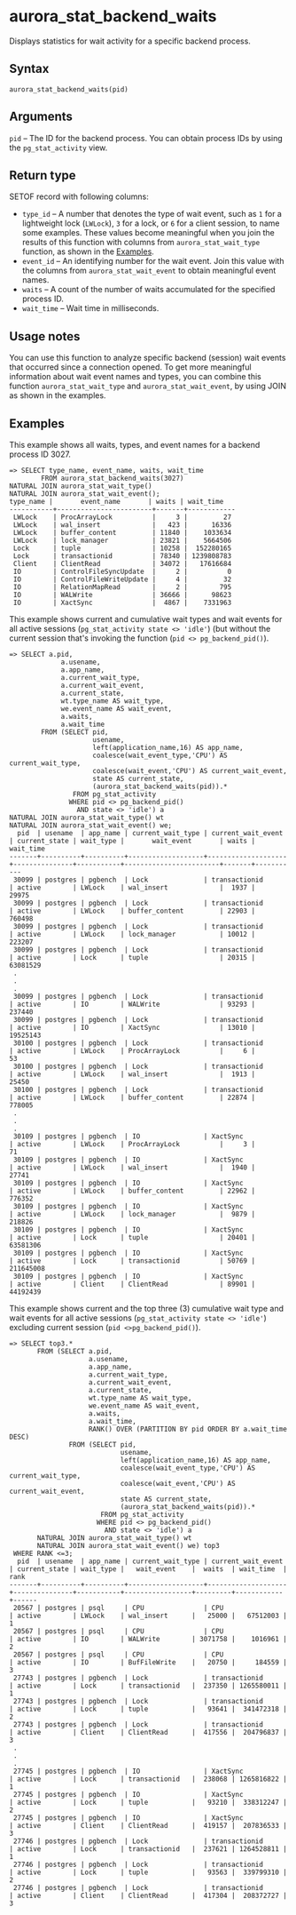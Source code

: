 # aurora\_stat\_backend\_waits<a name="aurora_stat_backend_waits"></a>

Displays statistics for wait activity for a specific backend process\. 

## Syntax<a name="aurora_stat_backend_waits-syntax"></a>

 

```
aurora_stat_backend_waits(pid)
```

## Arguments<a name="aurora_stat_backend_waits-arguments"></a>

`pid` – The ID for the backend process\. You can obtain process IDs by using the `pg_stat_activity` view\.

## Return type<a name="aurora_stat_backend_waits-return-type"></a>

SETOF record with following columns:
+ `type_id` – A number that denotes the type of wait event, such as `1` for a lightweight lock \(`LWLock`\), `3` for a lock, or `6` for a client session, to name some examples\. These values become meaningful when you join the results of this function with columns from `aurora_stat_wait_type` function, as shown in the [Examples](#aurora_stat_backend_waits-examples)\. 
+ `event_id` – An identifying number for the wait event\. Join this value with the columns from `aurora_stat_wait_event` to obtain meaningful event names\. 
+ `waits` – A count of the number of waits accumulated for the specified process ID\.
+ `wait_time` – Wait time in milliseconds\.

## Usage notes<a name="aurora_stat_backend_waits-usage-notes"></a>

You can use this function to analyze specific backend \(session\) wait events that occurred since a connection opened\. To get more meaningful information about wait event names and types, you can combine this function `aurora_stat_wait_type` and `aurora_stat_wait_event`, by using JOIN as shown in the examples\. 

## Examples<a name="aurora_stat_backend_waits-examples"></a>

This example shows all waits, types, and event names for a backend process ID 3027\. 

```
=> SELECT type_name, event_name, waits, wait_time
        FROM aurora_stat_backend_waits(3027)
NATURAL JOIN aurora_stat_wait_type()
NATURAL JOIN aurora_stat_wait_event();
type_name |       event_name       | waits | wait_time
-----------+------------------------+-------+------------
 LWLock    | ProcArrayLock          |     3 |         27
 LWLock    | wal_insert             |   423 |      16336
 LWLock    | buffer_content         | 11840 |    1033634
 LWLock    | lock_manager           | 23821 |    5664506
 Lock      | tuple                  | 10258 |  152280165
 Lock      | transactionid          | 78340 | 1239808783
 Client    | ClientRead             | 34072 |   17616684
 IO        | ControlFileSyncUpdate  |     2 |          0
 IO        | ControlFileWriteUpdate |     4 |         32
 IO        | RelationMapRead        |     2 |        795
 IO        | WALWrite               | 36666 |      98623
 IO        | XactSync               |  4867 |    7331963
```

This example shows current and cumulative wait types and wait events for all active sessions \(`pg_stat_activity state <> 'idle'`\) \(but without the current session that's invoking the function \(`pid <> pg_backend_pid()`\)\.

```
=> SELECT a.pid,
             a.usename,
             a.app_name,
             a.current_wait_type,
             a.current_wait_event,
             a.current_state,
             wt.type_name AS wait_type,
             we.event_name AS wait_event,
             a.waits,
             a.wait_time
        FROM (SELECT pid,
                     usename,
                     left(application_name,16) AS app_name,
                     coalesce(wait_event_type,'CPU') AS current_wait_type,
                     coalesce(wait_event,'CPU') AS current_wait_event,
                     state AS current_state,
                     (aurora_stat_backend_waits(pid)).*
                FROM pg_stat_activity
               WHERE pid <> pg_backend_pid()
                 AND state <> 'idle') a
NATURAL JOIN aurora_stat_wait_type() wt
NATURAL JOIN aurora_stat_wait_event() we;
  pid  | usename  | app_name | current_wait_type | current_wait_event | current_state | wait_type |       wait_event       | waits | wait_time
-------+----------+----------+-------------------+--------------------+---------------+-----------+------------------------+-------+-----------
 30099 | postgres | pgbench  | Lock              | transactionid      | active        | LWLock    | wal_insert             |  1937 |     29975
 30099 | postgres | pgbench  | Lock              | transactionid      | active        | LWLock    | buffer_content         | 22903 |    760498
 30099 | postgres | pgbench  | Lock              | transactionid      | active        | LWLock    | lock_manager           | 10012 |    223207
 30099 | postgres | pgbench  | Lock              | transactionid      | active        | Lock      | tuple                  | 20315 |  63081529
 .
 .
 .
 30099 | postgres | pgbench  | Lock              | transactionid      | active        | IO        | WALWrite               | 93293 |    237440
 30099 | postgres | pgbench  | Lock              | transactionid      | active        | IO        | XactSync               | 13010 |  19525143
 30100 | postgres | pgbench  | Lock              | transactionid      | active        | LWLock    | ProcArrayLock          |     6 |        53
 30100 | postgres | pgbench  | Lock              | transactionid      | active        | LWLock    | wal_insert             |  1913 |     25450
 30100 | postgres | pgbench  | Lock              | transactionid      | active        | LWLock    | buffer_content         | 22874 |    778005
 .
 .
 .
 30109 | postgres | pgbench  | IO                | XactSync           | active        | LWLock    | ProcArrayLock          |     3 |        71
 30109 | postgres | pgbench  | IO                | XactSync           | active        | LWLock    | wal_insert             |  1940 |     27741
 30109 | postgres | pgbench  | IO                | XactSync           | active        | LWLock    | buffer_content         | 22962 |    776352
 30109 | postgres | pgbench  | IO                | XactSync           | active        | LWLock    | lock_manager           |  9879 |    218826
 30109 | postgres | pgbench  | IO                | XactSync           | active        | Lock      | tuple                  | 20401 |  63581306
 30109 | postgres | pgbench  | IO                | XactSync           | active        | Lock      | transactionid          | 50769 | 211645008
 30109 | postgres | pgbench  | IO                | XactSync           | active        | Client    | ClientRead             | 89901 |  44192439
```

This example shows current and the top three \(3\) cumulative wait type and wait events for all active sessions \(`pg_stat_activity state <> 'idle'`\) excluding current session \(`pid <>pg_backend_pid()`\)\.

```
=> SELECT top3.*
       FROM (SELECT a.pid,
                    a.usename,
                    a.app_name,
                    a.current_wait_type,
                    a.current_wait_event,
                    a.current_state,
                    wt.type_name AS wait_type,
                    we.event_name AS wait_event,
                    a.waits,
                    a.wait_time,
                    RANK() OVER (PARTITION BY pid ORDER BY a.wait_time DESC)
               FROM (SELECT pid,
                            usename,
                            left(application_name,16) AS app_name,
                            coalesce(wait_event_type,'CPU') AS current_wait_type,
                            coalesce(wait_event,'CPU') AS current_wait_event,
                            state AS current_state,
                            (aurora_stat_backend_waits(pid)).*
                       FROM pg_stat_activity
                      WHERE pid <> pg_backend_pid()
                        AND state <> 'idle') a
       NATURAL JOIN aurora_stat_wait_type() wt
       NATURAL JOIN aurora_stat_wait_event() we) top3
 WHERE RANK <=3;
  pid  | usename  | app_name | current_wait_type | current_wait_event | current_state | wait_type |   wait_event    |  waits  | wait_time  | rank
-------+----------+----------+-------------------+--------------------+---------------+-----------+-----------------+---------+------------+------
 20567 | postgres | psql     | CPU               | CPU                | active        | LWLock    | wal_insert      |   25000 |   67512003 |    1
 20567 | postgres | psql     | CPU               | CPU                | active        | IO        | WALWrite        | 3071758 |    1016961 |    2
 20567 | postgres | psql     | CPU               | CPU                | active        | IO        | BufFileWrite    |   20750 |     184559 |    3
 27743 | postgres | pgbench  | Lock              | transactionid      | active        | Lock      | transactionid   |  237350 | 1265580011 |    1
 27743 | postgres | pgbench  | Lock              | transactionid      | active        | Lock      | tuple           |   93641 |  341472318 |    2
 27743 | postgres | pgbench  | Lock              | transactionid      | active        | Client    | ClientRead      |  417556 |  204796837 |    3
 .
 .
 .
 27745 | postgres | pgbench  | IO                | XactSync           | active        | Lock      | transactionid   |  238068 | 1265816822 |    1
 27745 | postgres | pgbench  | IO                | XactSync           | active        | Lock      | tuple           |   93210 |  338312247 |    2
 27745 | postgres | pgbench  | IO                | XactSync           | active        | Client    | ClientRead      |  419157 |  207836533 |    3
 27746 | postgres | pgbench  | Lock              | transactionid      | active        | Lock      | transactionid   |  237621 | 1264528811 |    1
 27746 | postgres | pgbench  | Lock              | transactionid      | active        | Lock      | tuple           |   93563 |  339799310 |    2
 27746 | postgres | pgbench  | Lock              | transactionid      | active        | Client    | ClientRead      |  417304 |  208372727 |    3
```